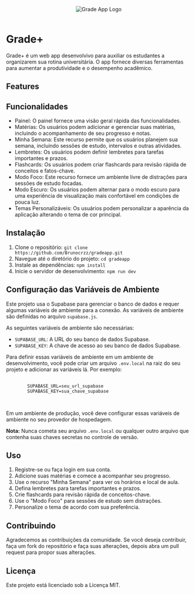 <!DOCTYPE html>
<html lang="pt-br">
<head>
    <meta charset="UTF-8">
    <meta name="viewport" content="width=device-width, initial-scale=1.0">
</head>
<body>
    <header>
        <img src="https://gradeapp.vercel.app/_next/static/media/logo.6a255b21.svg" alt="Grade App Logo">
    </header>
    <h1>Grade+</h1>
    <p>Grade+ é um web app desenvolvivo para auxiliar os estudantes a organizarem sua rotina universitária. O app fornece diversas ferramentas para aumentar a produtividade e o desempenho acadêmico.</p>
    <h2>Features</h2>
    <h2>Funcionalidades</h2>
    <ul>
        <li>Painel: O painel fornece uma visão geral rápida das funcionalidades.</li>
        <li>Matérias: Os usuários podem adicionar e gerenciar suas matérias, incluindo o acompanhamento de seu progresso e notas.</li>
        <li>Minha Semana: Este recurso permite que os usuários planejem sua semana, incluindo sessões de estudo, intervalos e outras atividades.</li>
        <li>Lembretes: Os usuários podem definir lembretes para tarefas importantes e prazos.</li>
        <li>Flashcards: Os usuários podem criar flashcards para revisão rápida de conceitos e fatos-chave.</li>
        <li>Modo Foco: Este recurso fornece um ambiente livre de distrações para sessões de estudo focadas.</li>
        <li>Modo Escuro: Os usuários podem alternar para o modo escuro para uma experiência de visualização mais confortável em condições de pouca luz.</li>
        <li>Temas Personalizáveis: Os usuários podem personalizar a aparência da aplicação alterando o tema de cor principal.</li>
    </ul>
    <h2>Instalação</h2>
    <ol>
        <li>Clone o repositório: <code>git clone https://github.com/Brunocrzz/gradeapp.git</code></li>
        <li>Navegue até o diretório do projeto: <code>cd gradeapp</code></li>
        <li>Instale as dependências: <code>npm install</code></li>
        <li>Inicie o servidor de desenvolvimento: <code>npm run dev</code></li>
    </ol>
    <h2>Configuração das Variáveis de Ambiente</h2>
        <p>Este projeto usa o Supabase para gerenciar o banco de dados e requer algumas variáveis de ambiente para a conexão. As variáveis de ambiente são definidas no arquivo <code>supabase.js</code>.</p>
        <p>As seguintes variáveis de ambiente são necessárias:</p>
        <ul>
            <li><code>SUPABASE_URL</code>: A URL do seu banco de dados Supabase.</li>
            <li><code>SUPABASE_KEY</code>: A chave de acesso ao seu banco de dados Supabase.</li>
        </ul>
        <p>Para definir essas variáveis de ambiente em um ambiente de desenvolvimento, você pode criar um arquivo <code>.env.local</code> na raiz do seu projeto e adicionar as variáveis lá. Por exemplo:</p>
        <pre>
        <code>
        SUPABASE_URL=seu_url_supabase
        SUPABASE_KEY=sua_chave_supabase
        </code>
        </pre>
        <p>Em um ambiente de produção, você deve configurar essas variáveis de ambiente no seu provedor de hospedagem.</p>
        <p><strong>Nota:</strong> Nunca cometa seu arquivo <code>.env.local</code> ou qualquer outro arquivo que contenha suas chaves secretas no controle de versão.</p>
        

  <h2>Uso</h2>
    <ol>
        <li>Registre-se ou faça login em sua conta.</li>
        <li>Adicione suas matérias e comece a acompanhar seu progresso.</li>
        <li>Use o recurso "Minha Semana" para ver os horários e local de aula.</li>
        <li>Defina lembretes para tarefas importantes e prazos.</li>
        <li>Crie flashcards para revisão rápida de conceitos-chave.</li>
        <li>Use o "Modo Foco" para sessões de estudo sem distrações.</li>
        <li>Personalize o tema de acordo com sua preferência.</li>
    </ol>
    <h2>Contribuindo</h2>
    <p>Agradecemos as contribuições da comunidade. Se você deseja contribuir, faça um fork do repositório e faça suas alterações, depois abra um pull request para propor suas alterações.</p>
    <h2>Licença</h2>
    <p>Este projeto está licenciado sob a Licença MIT.</p>
</body>
</html>
